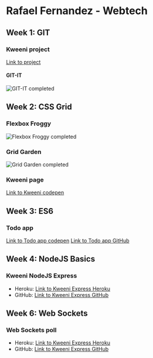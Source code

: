 # Rafael Fernandez - Webtech

## Week 1: GIT
### Kweeni project
[Link to project](https://github.com/RafaelDesignBE/project_kweeni)
#### GIT-IT
![GIT-IT completed](https://rafaeldesign.be/school/webtech/gitit.png "GIT-IT completed")

## Week 2: CSS Grid
### Flexbox Froggy
![Flexbox Froggy completed](https://rafaeldesign.be/school/webtech/flexboxfroggy.png "Flexbox Froggy completed")
### Grid Garden
![Grid Garden completed](https://rafaeldesign.be/school/webtech/gridgarden.png "Grid Garden completed")
### Kweeni page
[Link to Kweeni codepen](https://codepen.io/RafaelFernandez/pen/GQYaVz)

## Week 3: ES6
### Todo app
[Link to Todo app codepen](https://codepen.io/RafaelFernandez/pen/mXZPgy)
[Link to Todo app GitHub](https://github.com/RafaelDesignBE/Webtech3/tree/master/Todo%20App)

## Week 4: NodeJS Basics
### Kweeni NodeJS Express
* Heroku: [Link to Kweeni Express Heroku](https://kweeni-project.herokuapp.com/kweeni) 
* GitHub: [Link to Kweeni Express GitHub](https://github.com/RafaelDesignBE/Webtech3/tree/master/NodeJS_Kweeni)

## Week 6: Web Sockets
### Web Sockets poll
* Heroku: [Link to Kweeni Express Heroku](https://websockets-poll.herokuapp.com/) 
* GitHub: [Link to Kweeni Express GitHub](https://github.com/RafaelDesignBE/PollWebSockets)